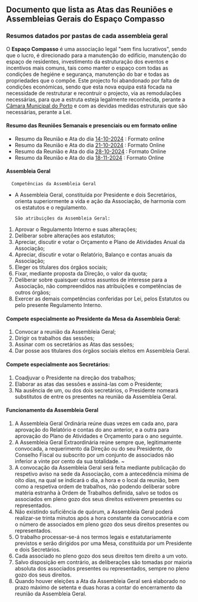 
## Documento que lista as Atas das Reuniões e Assembleias Gerais do Espaço Compasso 

### Resumos datados por pastas de cada assembleia geral

O **Espaço Compasso** é uma associação legal "sem fins lucrativos", sendo que o lucro, é direcionado para a manutenção do edifício, manutenção do espaço de residentes, investimento da estruturação dos eventos e incentivos mais comuns, tais como manter o espaço com todas as condições de hegiéne e segurança, manutenção do bar e todas as propriedades que o compõe. Este projecto foi abandonado por falta de condições económicas, sendo que esta nova equipa está focada na necessidade de restruturar e recontruir o projecto, via as remodulações necessárias, para que a estruta esteja legalmente reconhecida, perante a [Câmara Municipal do Porto](https://www.cm-porto.pt/) e com as devidas medidas estruturais que são necessárias, perante a Lei. 

#### Resumo das Reuniões Semanais e presenciais ou em formato online

- Resumo da Reunião e Ata do dia [14-10-2024](https://github.com/EspacoCompasso/Assembleias/blob/main/14-08-2024/README.md) : Formato online
- Resumo da Reunião e Ata do dia [21-10-2024](https://github.com/EspacoCompasso/Assembleias/tree/main/21-10-2024) : Formato Online
- Resumo da Reunião e Ata do dia [28-10-2024](https://github.com/EspacoCompasso/Assembleias/tree/main/28-10-2024) : Formato Online
- Resumo da Reunião e Ata do dia [18-11-2024](https://github.com/EspacoCompasso/Meetings/tree/main/18-11-2024) : Formato Online

#### Assembleia Geral 

      Competências da Assembleia Geral 

- A Assembleia Geral, constituída por Presidente e dois Secretários, orienta superiormente a vida e ação da Associação, de harmonia com os estatutos e o regulamento.

      São atribuições da Assembleia Geral: 

1. Aprovar o Regulamento Interno e suas alterações;
2. Deliberar sobre alterações aos estatutos;
3. Apreciar, discutir e votar o Orçamento e Plano de Atividades Anual da Associação;
4. Apreciar, discutir e votar o Relatório, Balanço e contas anuais da Associação;
5. Eleger os titulares dos órgãos sociais;
6. Fixar, mediante proposta da Direção, o valor da quota;
7. Deliberar sobre quaisquer outros assuntos de interesse para a Associação, não compreendidos nas atribuições e competências de outros órgãos;
8. Exercer as demais competências conferidas por Lei, pelos Estatutos ou pelo presente Regulamento Interno.

#### Compete especialmente ao Presidente da Mesa da Assembleia Geral:

1. Convocar a reunião da Assembleia Geral;
2. Dirigir os trabalhos das sessões;
3. Assinar com os secretários as Atas das sessões;
4. Dar posse aos titulares dos órgãos sociais eleitos em Assembleia Geral.

#### Compete especialmente aos Secretários: 

1. Coadjuvar o Presidente na direção dos trabalhos;
2. Elaborar as atas das sessões e assiná-las com o Presidente;
3. Na ausência de um, ou dos dois secretários, o Presidente nomeará substitutos de entre os presentes na reunião da Assembleia Geral.

#### Funcionamento da Assembleia Geral 

1. A Assembleia Geral Ordinária reúne duas vezes em cada ano, para aprovação do Relatório e contas do ano anterior, e a outra para aprovação do Plano de Atividades e Orçamento para o ano seguinte.
2. A Assembleia Geral Extraordinária reúne sempre que, legitimamente convocada, a requerimento da Direção ou do seu Presidente, do Conselho Fiscal ou subscrito por um conjunto de associados não inferior a vinte por cento da sua totalidade. ~
3. A convocação da Assembleia Geral será feita mediante publicação do respetivo aviso na sede da Associação, com a antecedência mínima de oito dias, na qual se indicará o dia, a hora e o local da reunião, bem como a respetiva ordem de trabalhos, não podendo deliberar sobre matéria estranha à Ordem de Trabalhos definida, salvo se todos os associados em pleno gozo dos seus direitos estiverem presentes ou representados.
4. Não existindo suficiência de quórum, a Assembleia Geral poderá realizar-se trinta minutos após a hora constante da convocatória e com o número de associados em pleno gozo dos seus direitos presentes ou representados.
5. O trabalho processar-se-á nos termos legais e estatutariamente previstos e serão dirigidos por uma Mesa, constituída por um Presidente e dois Secretários.
6. Cada associado no pleno gozo dos seus direitos tem direito a um voto.
7. Salvo disposição em contrário, as deliberações são tomadas por maioria absoluta dos associados presentes ou representados, sempre no pleno gozo dos seus direitos.
8. Quando houver eleições a Ata da Assembleia Geral será elaborado no prazo máximo de setenta e duas horas a contar do encerramento da reunião da Assembleia Geral. 

